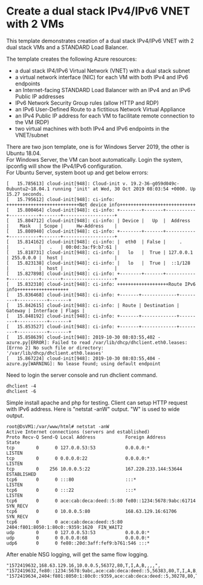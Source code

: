 # Create a dual stack IPv4/IPv6 VNET with 2 VMs

This template demonstrates creation of a dual stack IPv4/IPv6 VNET with 2 dual stack VMs and a STANDARD Load Balancer.

The template creates the following Azure resources:

- a dual stack IP4/IPv6 Virtual Network (VNET) with a dual stack subnet
- a virtual network interface (NIC) for each VM with both IPv4 and IPv6 endpoints
- an Internet-facing STANDARD Load Balancer with an IPv4 and an IPv6 Public IP addresses
- IPv6 Network Security Group rules (allow HTTP and RDP)
- an IPv6 User-Defined Route to a fictitious Network Virtual Appliance
- an IPv4 Public IP address for each VM to facilitate remote connection to the VM (RDP)
- two virtual machines with both IPv4 and IPv6 endpoints in the VNET/subnet

There are two json template, one is for Windows Server 2019, the other is Ubuntu 18.04. </br>
For Windows Server, the VM can boot automatically. Login the system, ipconfig will show the IPv4/IPv6 configuration. </br>
For Ubuntu Server, system boot up and get below errors:
```
[   15.785613] cloud-init[948]: Cloud-init v. 19.2-36-g059d049c-0ubuntu2~18.04.1 running 'init' at Wed, 30 Oct 2019 08:03:54 +0000. Up 15.27 seconds.
[   15.795612] cloud-init[948]: ci-info: +++++++++++++++++++++++++++Net device info++++++++++++++++++++++++++++
[   15.800464] cloud-init[948]: ci-info: +--------+-------+-----------+-----------+-------+-------------------+
[   15.804712] cloud-init[948]: ci-info: | Device |   Up  |  Address  |    Mask   | Scope |     Hw-Address    |
[   15.808940] cloud-init[948]: ci-info: +--------+-------+-----------+-----------+-------+-------------------+
[   15.814162] cloud-init[948]: ci-info: |  eth0  | False |     .     |     .     |   .   | 00:0d:3a:f9:b7:61 |
[   15.818731] cloud-init[948]: ci-info: |   lo   |  True | 127.0.0.1 | 255.0.0.0 |  host |         .         |
[   15.823138] cloud-init[948]: ci-info: |   lo   |  True |  ::1/128  |     .     |  host |         .         |
[   15.827898] cloud-init[948]: ci-info: +--------+-------+-----------+-----------+-------+-------------------+
[   15.832310] cloud-init[948]: ci-info: +++++++++++++++++++Route IPv6 info+++++++++++++++++++
[   15.836468] cloud-init[948]: ci-info: +-------+-------------+---------+-----------+-------+
[   15.842615] cloud-init[948]: ci-info: | Route | Destination | Gateway | Interface | Flags |
[   15.848192] cloud-init[948]: ci-info: +-------+-------------+---------+-----------+-------+
[   15.853527] cloud-init[948]: ci-info: +-------+-------------+---------+-----------+-------+
[   15.858639] cloud-init[948]: 2019-10-30 08:03:55,402 - azure.py[ERROR]: Failed to read /var/lib/dhcp/dhclient.eth0.leases: [Errno 2] No such file or directory: '/var/lib/dhcp/dhclient.eth0.leases'
[   15.867224] cloud-init[948]: 2019-10-30 08:03:55,404 - azure.py[WARNING]: No lease found; using default endpoint
```

Need to login the server console and run dhclient command. 

```
dhclient -4
dhclient -6
```
Simple install apache and php for testing. Client can setup HTTP request with IPv6 address.
Here is "netstat -anW" output. "W" is used to wide output. 
```
root@DsVM1:/var/www/html# netstat -anW
Active Internet connections (servers and established)
Proto Recv-Q Send-Q Local Address           Foreign Address                   State
tcp        0      0 127.0.0.53:53           0.0.0.0:*                         LISTEN
tcp        0      0 0.0.0.0:22              0.0.0.0:*                         LISTEN
tcp        0    256 10.0.0.5:22             167.220.233.144:53644             ESTABLISHED
tcp6       0      0 :::80                   :::*                              LISTEN
tcp6       0      0 :::22                   :::*                              LISTEN
tcp6       0      0 ace:cab:deca:deed::5:80 fe80::1234:5678:9abc:61714        SYN_RECV
tcp6       0      0 10.0.0.5:80             168.63.129.16:61706               SYN_RECV
tcp6       0      0 ace:cab:deca:deed::5:80 2404:f801:8050:1:80c0::9359:1620  FIN_WAIT2
udp        0      0 127.0.0.53:53           0.0.0.0:*
udp        0      0 0.0.0.0:68              0.0.0.0:*
udp6       0      0 fe80::20d:3aff:fef9:b761:546 :::*
```

After enable NSG logging, will get the same flow logging.
```
"1572419632,168.63.129.16,10.0.0.5,56372,80,T,I,A,B,,,,",
"1572419632,fe80::1234:5678:9abc,ace:cab:deca:deed::5,56383,80,T,I,A,B,,,,",
"1572419634,2404:f801:8050:1:80c0::9359,ace:cab:deca:deed::5,30278,80,T,I,A,E,14,1557,13,24562",
```

